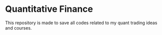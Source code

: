 # Quantitative Finance

This repository is made to save all codes related to my quant trading ideas and courses.
